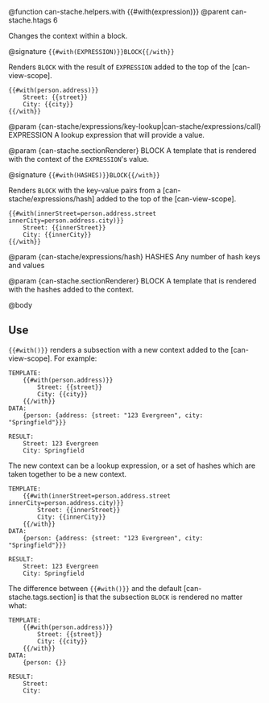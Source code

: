 @function can-stache.helpers.with {{#with(expression)}}
@parent can-stache.htags 6

Changes the context within a block.

@signature `{{#with(EXPRESSION)}}BLOCK{{/with}}`

Renders `BLOCK` with the result of `EXPRESSION` added to the top of the [can-view-scope].

```
{{#with(person.address)}}
	Street: {{street}}
	City: {{city}}
{{/with}}
```

@param {can-stache/expressions/key-lookup|can-stache/expressions/call} EXPRESSION A lookup expression that will provide a value.

@param {can-stache.sectionRenderer} BLOCK A template that is rendered
with the context of the `EXPRESSION`'s value.

@signature `{{#with(HASHES)}}BLOCK{{/with}}`

Renders `BLOCK` with the key-value pairs from a [can-stache/expressions/hash] added to the top of the [can-view-scope].

```
{{#with(innerStreet=person.address.street innerCity=person.address.city)}}
    Street: {{innerStreet}}
    City: {{innerCity}}
{{/with}}
```

@param {can-stache/expressions/hash} HASHES Any number of hash keys and values

@param {can-stache.sectionRenderer} BLOCK A template that is rendered
with the hashes added to the context.

@body

## Use

`{{#with()}}` renders a subsection with a new context added to the [can-view-scope].
For example:

```
TEMPLATE:
	{{#with(person.address)}}
		Street: {{street}}
		City: {{city}}
	{{/with}}
DATA:
	{person: {address: {street: "123 Evergreen", city: "Springfield"}}}

RESULT:
	Street: 123 Evergreen
	City: Springfield
```

The new context can be a lookup expression, or a set of hashes which are taken together to be a new context.

```
TEMPLATE:
	{{#with(innerStreet=person.address.street innerCity=person.address.city)}}
		Street: {{innerStreet}}
		City: {{innerCity}}
	{{/with}}
DATA:
	{person: {address: {street: "123 Evergreen", city: "Springfield"}}}

RESULT:
	Street: 123 Evergreen
	City: Springfield
```


The difference between `{{#with()}}` and the default [can-stache.tags.section]
is that the subsection `BLOCK` is rendered no matter what:

```
TEMPLATE:
	{{#with(person.address)}}
		Street: {{street}}
		City: {{city}}
	{{/with}}
DATA:
	{person: {}}

RESULT:
	Street:
	City:
```
